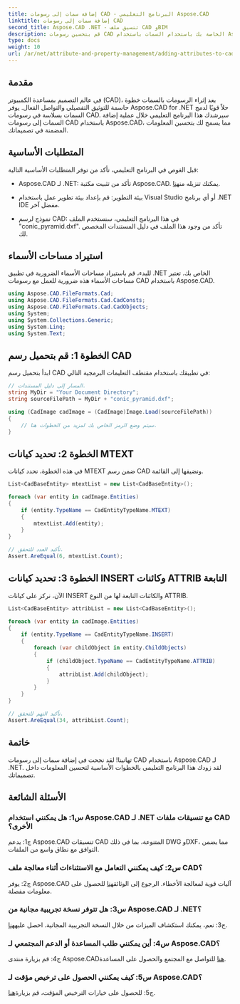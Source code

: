 ```yaml
---
title: إضافة سمات إلى رسومات CAD - البرنامج التعليمي Aspose.CAD
linktitle: إضافة سمات إلى رسومات CAD
second_title: Aspose.CAD .NET - تنسيق ملف CAD وBIM
description: قم بتحسين رسومات CAD الخاصة بك باستخدام السمات باستخدام Aspose.CAD لـ .NET. اتبع دليلنا خطوة بخطوة للتكامل السلس.
type: docs
weight: 10
url: /ar/net/attribute-and-property-management/adding-attributes-to-cad-drawings/
---
```

## مقدمة

في عالم التصميم بمساعدة الكمبيوتر (CAD)، يعد إثراء الرسومات بالسمات خطوة حاسمة للتوثيق التفصيلي والتواصل الفعال. يوفر Aspose.CAD for .NET حلاً قويًا لدمج السمات بسلاسة في رسومات CAD. سيرشدك هذا البرنامج التعليمي خلال عملية إضافة السمات إلى رسومات CAD باستخدام Aspose.CAD، مما يسمح لك بتحسين المعلومات المضمنة في تصميماتك.

## المتطلبات الأساسية

قبل الغوص في البرنامج التعليمي، تأكد من توفر المتطلبات الأساسية التالية:

-  Aspose.CAD لـ .NET: تأكد من تثبيت مكتبة Aspose.CAD. يمكنك تنزيله من[هنا](https://releases.aspose.com/cad/net/).

- بيئة التطوير: قم بإعداد بيئة تطوير عمل باستخدام Visual Studio أو أي برنامج .NET IDE مفضل آخر.

- نموذج لرسم CAD: في هذا البرنامج التعليمي، سنستخدم الملف "conic_pyramid.dxf". تأكد من وجود هذا الملف في دليل المستندات المخصص لك.

## استيراد مساحات الأسماء

للبدء، قم باستيراد مساحات الأسماء الضرورية في تطبيق .NET الخاص بك. تعتبر مساحات الأسماء هذه ضرورية للعمل مع رسومات CAD باستخدام Aspose.CAD.

```csharp
using Aspose.CAD.FileFormats.Cad;
using Aspose.CAD.FileFormats.Cad.CadConsts;
using Aspose.CAD.FileFormats.Cad.CadObjects;
using System;
using System.Collections.Generic;
using System.Linq;
using System.Text;
```

## الخطوة 1: قم بتحميل رسم CAD

ابدأ بتحميل رسم CAD في تطبيقك باستخدام مقتطف التعليمات البرمجية التالي:

```csharp
// المسار إلى دليل المستندات.
string MyDir = "Your Document Directory";
string sourceFilePath = MyDir + "conic_pyramid.dxf";

using (CadImage cadImage = (CadImage)Image.Load(sourceFilePath))
{
    // سيتم وضع الرمز الخاص بك لمزيد من الخطوات هنا.
}
```

## الخطوة 2: تحديد كيانات MTEXT

في هذه الخطوة، نحدد كيانات MTEXT ضمن رسم CAD ونضيفها إلى القائمة.

```csharp
List<CadBaseEntity> mtextList = new List<CadBaseEntity>();

foreach (var entity in cadImage.Entities)
{
    if (entity.TypeName == CadEntityTypeName.MTEXT)
    {
        mtextList.Add(entity);
    }
}

// تأكيد العدد للتحقق.
Assert.AreEqual(6, mtextList.Count);
```

## الخطوة 3: تحديد كيانات INSERT وكائنات ATTRIB التابعة

الآن، نركز على كيانات INSERT والكائنات التابعة لها من النوع ATTRIB.

```csharp
List<CadBaseEntity> attribList = new List<CadBaseEntity>();

foreach (var entity in cadImage.Entities)
{
    if (entity.TypeName == CadEntityTypeName.INSERT)
    {
        foreach (var childObject in entity.ChildObjects)
        {
            if (childObject.TypeName == CadEntityTypeName.ATTRIB)
            {
                attribList.Add(childObject);
            }
        }
    }
}

// تأكيد التهم للتحقق.
Assert.AreEqual(34, attribList.Count);
```

## خاتمة

تهانينا! لقد نجحت في إضافة سمات إلى رسومات CAD باستخدام Aspose.CAD لـ .NET. لقد زودك هذا البرنامج التعليمي بالخطوات الأساسية لتحسين المعلومات داخل تصميماتك.

## الأسئلة الشائعة

### س1: هل يمكنني استخدام Aspose.CAD لـ .NET مع تنسيقات ملفات CAD الأخرى؟

ج1: يدعم Aspose.CAD تنسيقات CAD المتنوعة، بما في ذلك DWG وDXF، مما يضمن التوافق مع نطاق واسع من الملفات.

### س2: كيف يمكنني التعامل مع الاستثناءات أثناء معالجة ملف CAD؟

 ج2: يوفر Aspose.CAD آليات قوية لمعالجة الأخطاء. الرجوع إلى الوثائق[هنا](https://reference.aspose.com/cad/net/) للحصول على معلومات مفصلة.

### س3: هل تتوفر نسخة تجريبية مجانية من Aspose.CAD لـ .NET؟

 ج3: نعم، يمكنك استكشاف الميزات من خلال النسخة التجريبية المجانية. احصل عليه[هنا](https://releases.aspose.com/).

### س4: أين يمكنني طلب المساعدة أو الدعم المجتمعي لـ Aspose.CAD؟

 ج4: قم بزيارة منتدى Aspose.CAD[هنا](https://forum.aspose.com/c/cad/19) للتواصل مع المجتمع والحصول على المساعدة.

### س5: كيف يمكنني الحصول على ترخيص مؤقت لـ Aspose.CAD؟

 ج5: للحصول على خيارات الترخيص المؤقت، قم بزيارة[هنا](https://purchase.aspose.com/temporary-license/).